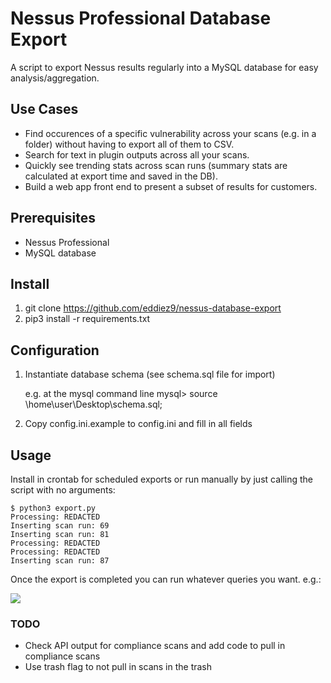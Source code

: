 # Nessus Professional Database Export
A script to export Nessus results regularly into a MySQL database for easy analysis/aggregation.

## Use Cases
* Find occurences of a specific vulnerability across your scans (e.g. in a folder) without having to export all of them to CSV.
* Search for text in plugin outputs across all your scans.
* Quickly see trending stats across scan runs (summary stats are calculated at export time and saved in the DB).
* Build a web app front end to present a subset of results for customers.

## Prerequisites
* Nessus Professional
* MySQL database

## Install
1. git clone https://github.com/eddiez9/nessus-database-export
2. pip3 install -r requirements.txt

## Configuration
1. Instantiate database schema (see schema.sql file for import)

    e.g. at the mysql command line
    mysql> source \home\user\Desktop\schema.sql;
2. Copy config.ini.example to config.ini and fill in all fields

## Usage
Install in crontab for scheduled exports or run manually by just calling the script with no arguments:
```
$ python3 export.py
Processing: REDACTED
Inserting scan run: 69
Inserting scan run: 81
Processing: REDACTED
Processing: REDACTED
Inserting scan run: 87
```
Once the export is completed you can run whatever queries you want. e.g.:

<img src="https://i.imgur.com/fehc7j3.png">

### TODO
* Check API output for compliance scans and add code to pull in compliance scans
* Use trash flag to not pull in scans in the trash